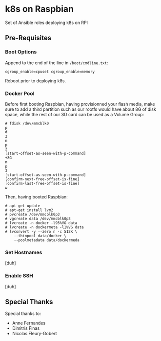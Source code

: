 # k8s on Raspbian

Set of Ansible roles deploying k8s on RPI

## Pre-Requisites

### Boot Options

Append to the end of the line in `/boot/cmdline.txt`:

```
cgroup_enable=cpuset cgroup_enable=memory
```

Reboot prior to deploying k8s.

### Docker Pool

Before first booting Raspbian, having provisionned your flash media, make
sure to add a third partition such as our rootfs would have about 8G of
disk space, while the rest of our SD card can be used as a Volume Group:

```
# fdisk /dev/mmcblk0
p
d
2
n
p
2
[start-offset-as-seen-with-p-command]
+8G
n
p
3
[start-offset-as-seen-with-p-command]
[confirm-next-free-offset-is-fine]
[confirm-last-free-offset-is-fine]
w
```

Then, having booted Raspbian:

```
# apt-get update
# apt-get install lvm2
# pvcreate /dev/mmcblk0p3
# vgcreate data /dev/mmcblk0p3
# lvcreate -n docker -l95%VG data
# lvcreate -n dockermeta -l1%VG data
# lvconvert -y --zero n -c 512K \
    --thinpool data/docker \
    --poolmetadata data/dockermeda
```

### Set Hostnames

[duh]

### Enable SSH

[duh]

## Special Thanks

Special thanks to:

 * Anne Fernandes
 * Dimitris Finas
 * Nicolas Fleury-Gobert
